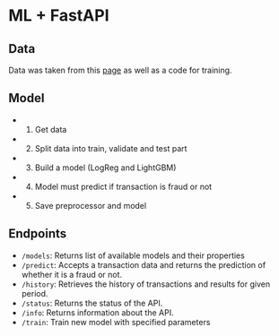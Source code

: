 # ML + FastAPI


## Data 

Data was taken from this [page](https://www.kaggle.com/datasets/sgpjesus/bank-account-fraud-dataset-neurips-2022/data) as well as a code for training.

## Model

* 1. Get data
* 2. Split data into train, validate and test part
* 3. Build a model (LogReg and LightGBM)
* 4. Model must predict if transaction is fraud or not
* 5. Save preprocessor and model

## Endpoints
* `/models`: Returns list of available models and their properties
* `/predict`: Accepts a transaction data and returns the prediction of whether it is a fraud or not.
* `/history`: Retrieves the history of transactions and results for given period.
* `/status`: Returns the status of the API.
* `/info`: Returns information about the API.
* `/train`: Train new model with specified parameters


